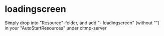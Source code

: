# loadingscreen

Simply drop into "Resource"-folder, and add "- loadingscreen" (without "") in your "AutoStartResources" under citmp-server
